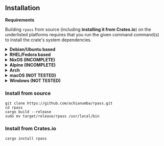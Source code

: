 <!-- markdownlint-disable first-line-h1 no-emphasis-as-heading no-inline-html-->

## Installation

**Requirements**

Building `rpass` from source (including **installing it from Crates.io**) on the underlisted platforms requires that you run the given command command(s) to install the crate's system dependencies.

<details>
<summary><strong>Debian/Ubuntu based</strong></summary>

```shell
apt install -y pkg-config gcc libgpgme-dev
```

</details>

<details>
<summary><strong>RHEL/Fedora based</strong></summary>

```shell
dnf install -y gcc gpgme-devel
```

</details>

<details>
<summary><strong>NixOS (INCOMPLETE)</strong></summary>

```shell
nix-env -iA nixpkgs.gcc \
  nixpkgs.pkg-config \
  nixpkgs.gpgme.dev \
  nixpkgs.libassuan.dev \
  nixpkgs.libgpg-error.dev
```

```shell
export EXPORT $HOME/.nix-profile/lib/pkgconfig/
```

</details>

<details>
<summary><strong>Alpine (INCOMPLETE)</strong></summary>

```shell
apk add musl-dev gcc libgpg-error-dev gpgme-dev
```

</details>

<details>
<summary><strong>Arch</strong></summary>

```shell
pacman -Syu gcc pkg-config gpgme
```

</details>

<details>
<summary><strong>macOS (NOT TESTED)</strong></summary>

```shell
brew install gnupg pinentry-mac
```

</details>

<details>
<summary><strong>Windows (NOT TESTED)</strong></summary>

Download and install [`Gpg4win`](https://www.gpg4win.org)

</details>

### Install from source

```shell
git clone https://github.com/achianumba/rpass.git
cd rpass
cargo build --release
sudo mv target/release/rpass /usr/local/bin
```

### Install from Crates.io

```shell
cargo install rpass
```
